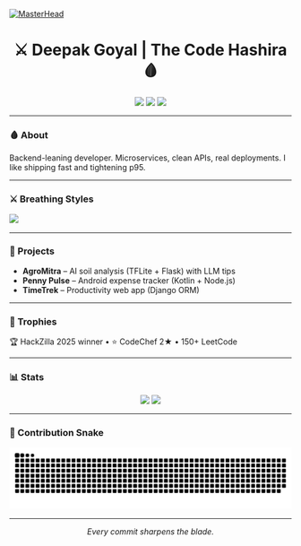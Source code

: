 [![MasterHead](https://media1.tenor.com/m/qnOOndyas1EAAAAd/giyuu-giyu-tomioka.gif)](https://rishavchanda.io)

<h1 align="center">⚔️ Deepak Goyal | The Code Hashira 🩸</h1>


<p align="center">
  <a href="mailto:Deepakgoyal26dg@gmail.com"><img src="https://img.shields.io/badge/-Email-D14836?logo=gmail&logoColor=white&labelColor=000&color=D14836"></a>
  <a href="https://linkedin.com/in/deepak-goyal-069046325/"><img src="https://img.shields.io/badge/-LinkedIn-0A66C2?logo=linkedin&logoColor=white&labelColor=000&color=0A66C2"></a>
  <a href="https://github.com/Deepak-157"><img src="https://img.shields.io/badge/-GitHub-181717?logo=github&logoColor=white&labelColor=000&color=181717"></a>
</p>

---

### 🩸 About
Backend-leaning developer. Microservices, clean APIs, real deployments. I like shipping fast and tightening p95.

---

### ⚔️ Breathing Styles
<p align="left">
  <img src="https://skillicons.dev/icons?i=ts,nodejs,go,postgres,redis,firebase,gcp,docker,react,python,kotlin,tensorflow&perline=8" />
</p>

---

### 🌸 Projects
- **AgroMitra** – AI soil analysis (TFLite + Flask) with LLM tips  
- **Penny Pulse** – Android expense tracker (Kotlin + Node.js)  
- **TimeTrek** – Productivity web app (Django ORM)

---

### 🐉 Trophies
🏆 HackZilla 2025 winner • ⭐ CodeChef 2★ • 150+ LeetCode

---

### 📊 Stats
<p align="center">
  <img width="48%" src="https://github-readme-stats.vercel.app/api?username=Deepak-157&show_icons=true&theme=tokyonight&hide_border=true" />
  <img width="48%" src="https://github-readme-streak-stats.herokuapp.com?user=Deepak-157&theme=tokyonight&hide_border=true" />
</p>

---

### 🐍 Contribution Snake
<p align="center">
  <img src="https://raw.githubusercontent.com/Platane/snk/output/github-contribution-grid-snake-dark.svg" alt="snake animation" />
</p>

---

<p align="center"><i>Every commit sharpens the blade.</i></p>
